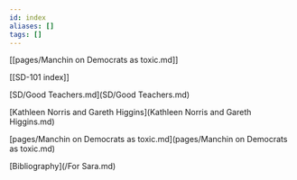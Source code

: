 ```yaml
---
id: index
aliases: []
tags: []
---
```


[[pages/Manchin on Democrats as toxic.md]]

[[SD-101 index]]

[SD/Good Teachers.md](SD/Good Teachers.md)

[Kathleen Norris and Gareth Higgins](Kathleen Norris and Gareth Higgins.md)

[pages/Manchin on Democrats as toxic.md](pages/Manchin on Democrats as toxic.md)

[Bibliography](/For Sara.md)
